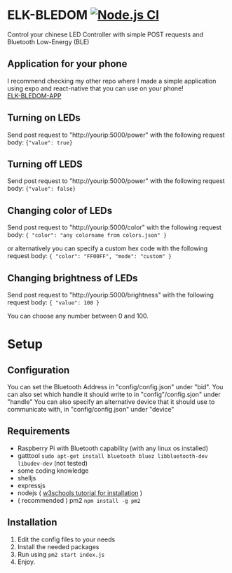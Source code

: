 # ELK-BLEDOM [![Node.js CI](https://github.com/Amenofisch/ELK-BLEDOM/actions/workflows/node.js.yml/badge.svg)](https://github.com/Amenofisch/ELK-BLEDOM/actions/workflows/node.js.yml)

Control your chinese LED Controller with simple POST requests and Bluetooth Low-Energy (BLE)

## Application for your phone
I recommend checking my other repo where I made a simple application using expo and react-native that you can use on your phone!       
[ELK-BLEDOM-APP](https://github.com/Amenofisch/ELK-BLEDOM-APP)

## Turning on LEDs
Send post request to "http://yourip:5000/power" with the following request body: `{"value": true}`
## Turning off LEDS
Send post request to "http://yourip:5000/power" with the following request body: `{"value": false}`
## Changing color of LEDs
Send post request to "http://yourip:5000/color" with the following request body: 
`{ "color": "any colorname from colors.json" }` 

or alternatively you can specify a custom hex code with the following request body: 
`{ "color": "FF00FF", "mode": "custom" }`

## Changing brightness of LEDs
Send post request to "http://yourip:5000/brightness" with the following request body:
`{ "value": 100 }`

You can choose any number between 0 and 100.




# Setup
## Configuration
You can set the Bluetooth Address in "config/config.json" under "bid".
You can also set which handle it should write to in "config"/config.sjon" under "handle"
You can also specify an alternative device that it should use to communicate with, in "config/config.json" under "device"

## Requirements

 - Raspberry Pi with Bluetooth capability (with any linux os installed)
 - gatttool `sudo apt-get install bluetooth bluez libbluetooth-dev libudev-dev` (not tested)
 - some coding knowledge
- shelljs
- expressjs 
- nodejs   ( [w3schools tutorial for installation](https://www.w3schools.com/nodejs/nodejs_raspberrypi.asp) )
- ( recommended ) pm2 `npm install -g pm2`

## Installation

 1. Edit the config files to your needs
 2. Install the needed packages
 3. Run using `pm2 start index.js`
 4. Enjoy.
